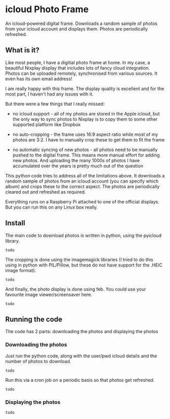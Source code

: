 # icloud Photo Frame

An icloud-powered digital frame.
Downloads a random sample of photos from your icloud account and displays them. Photos are periodically refreshed.

## What is it?

Like most people, I have a digitial photo frame at home. In my case, a beautiful Nixplay display that includes lots of fancy cloud integration. Photos can be uploaded remotely, synchronised from various sources. It even has its own email address!

I am really happy with this frame. The display quality is excellent and for the most part, I haven't had any issues with it.

But there were a few things that I really missed:
* no icloud support - all of my photos are stored in the Apple icloud, but the only way to sync photos to Nixplay is to copy them to some other supported platform like Dropbox

* no auto-cropping - the frame uses 16:9 aspect ratio while most of my photos are 3:2. I have to manually crop these to get them to fit the frame

* no automatic syncing of new photos - all photos need to be manually pushed to the digital frame. This means more manual effort for adding new photos. And uploading the many 1000s of photos I have accumulated over the years is pretty much out of the question

This python code tries to address all of the limitations above. It downloads a random sample of photos from an icloud account (you can specify which album) and crops these to the correct aspect. The photos are periodically cleared out and refreshed as required.

Everything runs on a Raspberry Pi attached to one of the official displays. But you can run this on any Linux box really.

## Install

The main code to download photos is written in python, using the pyicloud library.

```
todo
```

The cropping is done using the imagemagick libraries (I tried to do this using in python with PIL/Pillow, but these do not have support for the .HEIC image format).

```
todo
```

And finally, the photo display is done using feb. You could use your favourite image viewer/screensaver here.

```
todo
```


## Running the code

The code has 2 parts: downloading the photos and displaying the photos

### Downloading the photos

Just run the python code, along with the user/pwd icloud details and the number of photos to download.


```
todo
```

Run this via a cron job on a periodic basis so that photos get refreshed.


```
todo
```

### Displaying the photos

```
todo
```
